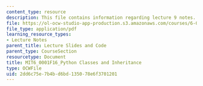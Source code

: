 ```yaml
---
content_type: resource
description: This file contains information regarding lecture 9 notes.
file: https://ol-ocw-studio-app-production.s3.amazonaws.com/courses/6-0001-introduction-to-computer-science-and-programming-in-python-fall-2016/2dd6c75e7b4bd6bd135078e6f3701201_MIT6_0001F16_Lec9.pdf
file_type: application/pdf
learning_resource_types:
- Lecture Notes
parent_title: Lecture Slides and Code
parent_type: CourseSection
resourcetype: Document
title: MIT6_0001F16_Python Classes and Inheritance
type: OCWFile
uid: 2dd6c75e-7b4b-d6bd-1350-78e6f3701201
---
```

